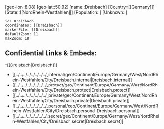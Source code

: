 ﻿---
location: [50.92,8.08]
mapzoom: [7,12] 
mapmarker: city 
type: City
tags:
- geo/City


SpocWebEntityId: 29877
isDeleted: false
confidential: public

---
[geo-lon::8.08]
[geo-lat::50.92]
[name::Dreisbach]
[Country::[[Germany]]]
[State::[[NordRhein-Westfahlen]]]
[Population::]
[Unknown::]


```leaflet
id: Dreisbach
coordinates: [[Dreisbach]]
markerFile: [[Dreisbach]]
defaultZoom: 11 
maxZoom: 18
```


## Confidential Links & Embeds: 
-[[Dreisbach|Dreisbach]]] 
- [[../../../../../../../../_internal/geo/Continent/Europe/Germany/West/NordRhein-Westfahlen/City/Dreisbach.internal|Dreisbach.internal]] 
- [[../../../../../../../../_protect/geo/Continent/Europe/Germany/West/NordRhein-Westfahlen/City/Dreisbach.protect|Dreisbach.protect]] 
- [[../../../../../../../../_private/geo/Continent/Europe/Germany/West/NordRhein-Westfahlen/City/Dreisbach.private|Dreisbach.private]] 
- [[../../../../../../../../_personal/geo/Continent/Europe/Germany/West/NordRhein-Westfahlen/City/Dreisbach.personal|Dreisbach.personal]] 
- [[../../../../../../../../_secret/geo/Continent/Europe/Germany/West/NordRhein-Westfahlen/City/Dreisbach.secret|Dreisbach.secret]] 
